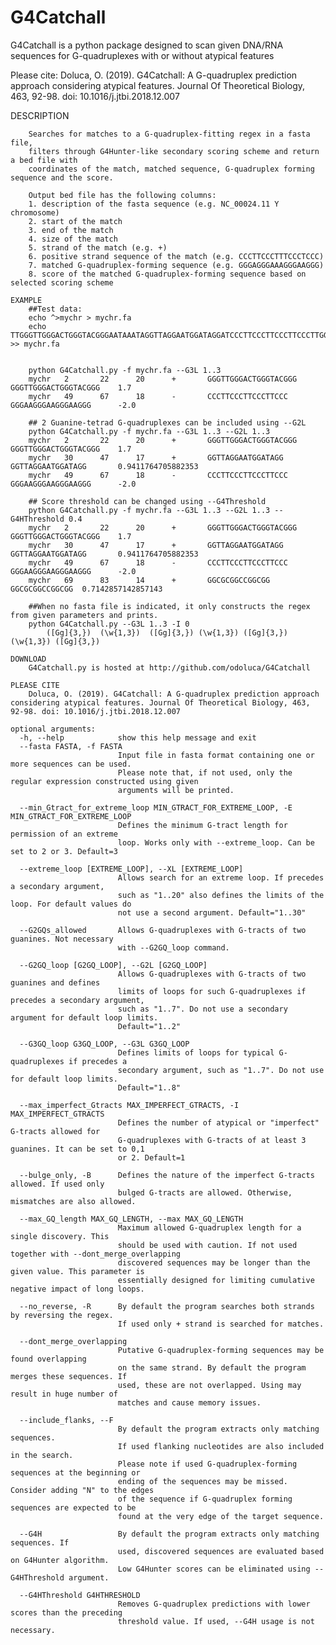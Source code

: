 # G4Catchall
G4Catchall is a python package designed to scan given DNA/RNA sequences for G-quadruplexes with or without atypical features

Please cite: 
Doluca, O. (2019). G4Catchall: A G-quadruplex prediction approach considering atypical features. Journal Of Theoretical Biology, 463, 92-98. doi: 10.1016/j.jtbi.2018.12.007

DESCRIPTION
    
        Searches for matches to a G-quadruplex-fitting regex in a fasta file, 
        filters through G4Hunter-like secondary scoring scheme and return a bed file with 
        coordinates of the match, matched sequence, G-quadruplex forming sequence and the score.
        
        Output bed file has the following columns:
        1. description of the fasta sequence (e.g. NC_00024.11 Y chromosome)
        2. start of the match
        3. end of the match
        4. size of the match
        5. strand of the match (e.g. +)
        6. positive strand sequence of the match (e.g. CCCTTCCCTTTCCCTCCC)
        7. matched G-quadruplex-forming sequence (e.g. GGGAGGGAAAGGGAAGGG)
        8. score of the matched G-quadruplex-forming sequence based on selected scoring scheme
        
    EXAMPLE
        ##Test data:
        echo ^>mychr > mychr.fa 
        echo TTGGGTTGGGACTGGGTACGGGAATAAATAGGTTAGGAATGGATAGGATCCCTTCCCTTCCCTTCCCTTGGCGCGGCCGGCGG >> mychr.fa
        

        python G4Catchall.py -f mychr.fa --G3L 1..3 
        mychr   2       22      20      +       GGGTTGGGACTGGGTACGGG    GGGTTGGGACTGGGTACGGG    1.7
        mychr   49      67      18      -       CCCTTCCCTTCCCTTCCC      GGGAAGGGAAGGGAAGGG      -2.0
        
        ## 2 Guanine-tetrad G-quadruplexes can be included using --G2L
        python G4Catchall.py -f mychr.fa --G3L 1..3 --G2L 1..3
        mychr   2       22      20      +       GGGTTGGGACTGGGTACGGG    GGGTTGGGACTGGGTACGGG    1.7
        mychr   30      47      17      +       GGTTAGGAATGGATAGG       GGTTAGGAATGGATAGG       0.9411764705882353
        mychr   49      67      18      -       CCCTTCCCTTCCCTTCCC      GGGAAGGGAAGGGAAGGG      -2.0

        ## Score threshold can be changed using --G4Threshold
        python G4Catchall.py -f mychr.fa --G3L 1..3 --G2L 1..3 --G4HThreshold 0.4
        mychr   2       22      20      +       GGGTTGGGACTGGGTACGGG    GGGTTGGGACTGGGTACGGG    1.7
        mychr   30      47      17      +       GGTTAGGAATGGATAGG       GGTTAGGAATGGATAGG       0.9411764705882353
        mychr   49      67      18      -       CCCTTCCCTTCCCTTCCC      GGGAAGGGAAGGGAAGGG      -2.0
        mychr   69      83      14      +       GGCGCGGCCGGCGG  GGCGCGGCCGGCGG  0.7142857142857143
                    
        ##When no fasta file is indicated, it only constructs the regex from given parameters and prints.
        python G4Catchall.py --G3L 1..3 -I 0
            ([Gg]{3,})  (\w{1,3})  ([Gg]{3,}) (\w{1,3}) ([Gg]{3,}) (\w{1,3}) ([Gg]{3,})
            
    DOWNLOAD
        G4Catchall.py is hosted at http://github.com/odoluca/G4Catchall
    
    PLEASE CITE
        Doluca, O. (2019). G4Catchall: A G-quadruplex prediction approach considering atypical features. Journal Of Theoretical Biology, 463, 92-98. doi: 10.1016/j.jtbi.2018.12.007

    optional arguments:
      -h, --help            show this help message and exit
      --fasta FASTA, -f FASTA
                            Input file in fasta format containing one or more sequences can be used.
                            Please note that, if not used, only the regular expression constructed using given
                            arguments will be printed. 

      --min_Gtract_for_extreme_loop MIN_GTRACT_FOR_EXTREME_LOOP, -E MIN_GTRACT_FOR_EXTREME_LOOP
                            Defines the minimum G-tract length for permission of an extreme 
                            loop. Works only with --extreme_loop. Can be set to 2 or 3. Default=3

      --extreme_loop [EXTREME_LOOP], --XL [EXTREME_LOOP]
                            Allows search for an extreme loop. If precedes a secondary argument,
                            such as "1..20" also defines the limits of the loop. For default values do 
                            not use a second argument. Default="1..30"

      --G2GQs_allowed       Allows G-quadruplexes with G-tracts of two guanines. Not necessary
                            with --G2GQ_loop command.

      --G2GQ_loop [G2GQ_LOOP], --G2L [G2GQ_LOOP]
                            Allows G-quadruplexes with G-tracts of two guanines and defines 
                            limits of loops for such G-quadruplexes if precedes a secondary argument,
                            such as "1..7". Do not use a secondary argument for default loop limits.
                            Default="1..2" 

      --G3GQ_loop G3GQ_LOOP, --G3L G3GQ_LOOP
                            Defines limits of loops for typical G-quadruplexes if precedes a 
                            secondary argument, such as "1..7". Do not use for default loop limits.
                            Default="1..8" 

      --max_imperfect_Gtracts MAX_IMPERFECT_GTRACTS, -I MAX_IMPERFECT_GTRACTS
                            Defines the number of atypical or "imperfect" G-tracts allowed for
                            G-quadruplexes with G-tracts of at least 3 guanines. It can be set to 0,1 
                            or 2. Default=1

      --bulge_only, -B      Defines the nature of the imperfect G-tracts allowed. If used only
                            bulged G-tracts are allowed. Otherwise, mismatches are also allowed.

      --max_GQ_length MAX_GQ_LENGTH, --max MAX_GQ_LENGTH
                            Maximum allowed G-quadruplex length for a single discovery. This 
                            should be used with caution. If not used together with --dont_merge_overlapping
                            discovered sequences may be longer than the given value. This parameter is 
                            essentially designed for limiting cumulative negative impact of long loops.

      --no_reverse, -R      By default the program searches both strands by reversing the regex. 
                            If used only + strand is searched for matches.

      --dont_merge_overlapping
                            Putative G-quadruplex-forming sequences may be found overlapping 
                            on the same strand. By default the program merges these sequences. If 
                            used, these are not overlapped. Using may result in huge number of 
                            matches and cause memory issues.

      --include_flanks, --F
                            By default the program extracts only matching sequences. 
                            If used flanking nucleotides are also included in the search. 
                            Please note if used G-quadruplex-forming sequences at the beginning or 
                            ending of the sequences may be missed. Consider adding "N" to the edges 
                            of the sequence if G-quadruplex forming sequences are expected to be 
                            found at the very edge of the target sequence.

      --G4H                 By default the program extracts only matching sequences. If 
                            used, discovered sequences are evaluated based on G4Hunter algorithm.
                            Low G4Hunter scores can be eliminated using --G4HThreshold argument. 

      --G4HThreshold G4HTHRESHOLD
                            Removes G-quadruplex predictions with lower scores than the preceding 
                            threshold value. If used, --G4H usage is not necessary.
